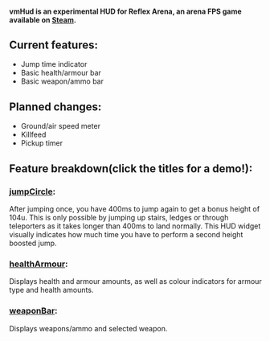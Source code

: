 #### vmHud is an experimental HUD for Reflex Arena, an arena FPS game available on [Steam](https://store.steampowered.com/app/328070/Reflex_Arena/).
## Current features:
* Jump time indicator
* Basic health/armour bar
* Basic weapon/ammo bar

## Planned changes:
* Ground/air speed meter
* Killfeed
* Pickup timer

## Feature breakdown(click the titles for a demo!):
### [jumpCircle](https://youtu.be/7ypW-aABOy0):
After jumping once, you have 400ms to jump again to get a bonus height of 104u. This is only possible by jumping up stairs, ledges or through teleporters as it takes longer than 400ms to land normally.
This HUD widget visually indicates how much time you have to perform a second height boosted jump. 

### [healthArmour](https://youtu.be/T_yGkeS7p80):
Displays health and armour amounts, as well as colour indicators for armour type and health amounts.

### [weaponBar](https://youtu.be/5MBU0t4heEU):
Displays weapons/ammo and selected weapon.
